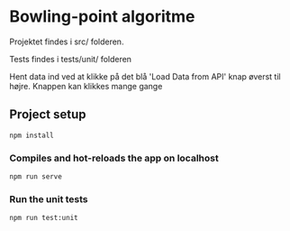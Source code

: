 # Bowling-point algoritme 

Projektet findes i src/ folderen.

Tests findes i tests/unit/ folderen

Hent data ind ved at klikke på det blå 'Load Data from API' knap øverst til højre. Knappen kan klikkes mange gange 

## Project setup
```
npm install
```

### Compiles and hot-reloads the app on localhost
```
npm run serve
```

### Run the unit tests
```
npm run test:unit
```
